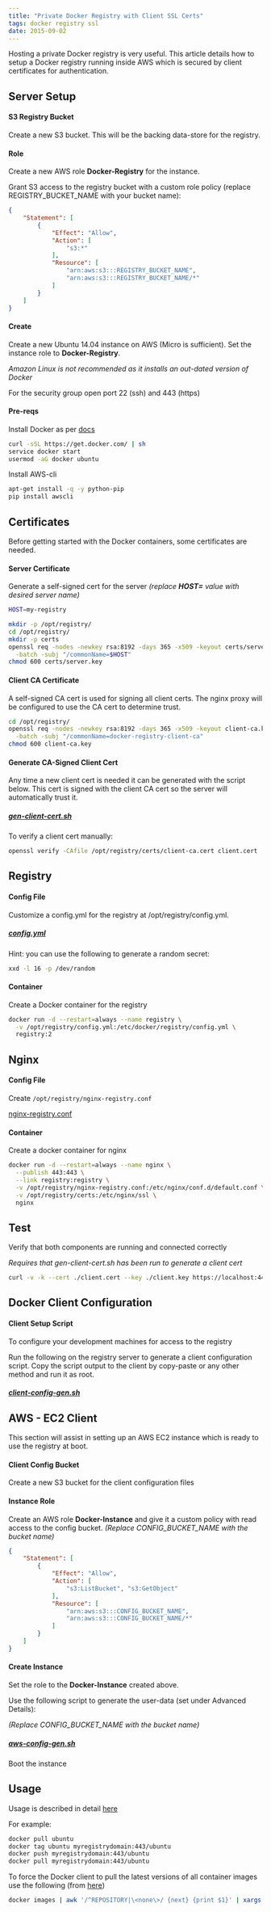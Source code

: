 ```yaml
---
title: "Private Docker Registry with Client SSL Certs"
tags: docker registry ssl
date: 2015-09-02
---
```


Hosting a private Docker registry is very useful. This article details how to setup a Docker registry
running inside AWS which is secured by client certificates for authentication.

## Server Setup

#### S3 Registry Bucket

Create a new S3 bucket. This will be the backing data-store for the registry.

#### Role

Create a new AWS role **Docker-Registry** for the instance.

Grant S3 access to the registry bucket with a custom role policy (replace REGISTRY\_BUCKET\_NAME with your bucket name):

```json
{
    "Statement": [
        {
            "Effect": "Allow",
            "Action": [
                "s3:*"
            ],
            "Resource": [
                "arn:aws:s3:::REGISTRY_BUCKET_NAME",
                "arn:aws:s3:::REGISTRY_BUCKET_NAME/*"
            ]
        }
    ]
}
```


#### Create

Create a new Ubuntu 14.04 instance on AWS (Micro is sufficient). Set the instance role to **Docker-Registry**.

_Amazon Linux is not recommended as it installs an out-dated version of Docker_

For the security group open port 22 (ssh) and 443 (https)

#### Pre-reqs

Install Docker as per [docs](https://docs.docker.com/installation/)

```bash
curl -sSL https://get.docker.com/ | sh
service docker start
usermod -aG docker ubuntu
```

Install AWS-cli

```bash
apt-get install -q -y python-pip
pip install awscli
```


## Certificates

Before getting started with the Docker containers, some certificates are needed.

#### Server Certificate

Generate a self-signed cert for the server _(replace **HOST=**  value with desired server name)_

```bash
HOST=my-registry

mkdir -p /opt/registry/
cd /opt/registry/
mkdir -p certs
openssl req -nodes -newkey rsa:8192 -days 365 -x509 -keyout certs/server.key -out certs/server.cert \
  -batch -subj "/commonName=$HOST"
chmod 600 certs/server.key
```

#### Client CA Certificate

A self-signed CA cert is used for signing all client certs. The nginx proxy will be configured to
use the CA cert to determine trust.

```bash
cd /opt/registry/
openssl req -nodes -newkey rsa:8192 -days 365 -x509 -keyout client-ca.key -out certs/client-ca.cert \
  -batch -subj "/commonName=docker-registry-client-ca"
chmod 600 client-ca.key
```

#### Generate CA-Signed Client Cert

Any time a new client cert is needed it can be generated with the script below.
This cert is signed with the client CA cert so the server will automatically trust it.

##### [gen-client-cert.sh](https://github.com/idlerun/docker-registry-setup/blob/master/gen-client-cert.sh)

To verify a client cert manually:

~~~ bash
openssl verify -CAfile /opt/registry/certs/client-ca.cert client.cert
~~~


## Registry

#### Config File
Customize a config.yml for the registry at /opt/registry/config.yml.

##### [config.yml](https://github.com/idlerun/docker-registry-setup/blob/master/config.yml)

Hint: you can use the following to generate a random secret:

~~~ bash
xxd -l 16 -p /dev/random
~~~


#### Container
Create a Docker container for the registry

~~~ bash
docker run -d --restart=always --name registry \
  -v /opt/registry/config.yml:/etc/docker/registry/config.yml \
  registry:2
~~~


## Nginx

#### Config File
Create `/opt/registry/nginx-registry.conf`

[nginx-registry.conf](https://github.com/idlerun/docker-registry-setup/blob/master/nginx-registry.conf)

#### Container
Create a docker container for nginx

```bash
docker run -d --restart=always --name nginx \
  --publish 443:443 \
  --link registry:registry \
  -v /opt/registry/nginx-registry.conf:/etc/nginx/conf.d/default.conf \
  -v /opt/registry/certs:/etc/nginx/ssl \
  nginx
```

## Test

Verify that both components are running and connected correctly

_Requires that gen-client-cert.sh has been run to generate a client cert_

```bash
curl -v -k --cert ./client.cert --key ./client.key https://localhost:443/v2/
```

## Docker Client Configuration

#### Client Setup Script

To configure your development machines for access to the registry

Run the following on the registry server to generate a client configuration script.
Copy the script output to the client by copy-paste or any other method and run it as root.

##### [client-config-gen.sh](https://github.com/idlerun/docker-registry-setup/blob/master/client-config-gen.sh)

## AWS - EC2 Client

This section will assist in setting up an AWS EC2 instance which is ready to use the registry at boot.

#### Client Config Bucket

Create a new S3 bucket for the client configuration files

#### Instance Role

Create an AWS role **Docker-Instance** and give it a custom policy with read access to the config bucket. _(Replace CONFIG\_BUCKET\_NAME with the bucket name)_

```json
{
    "Statement": [
        {
            "Effect": "Allow",
            "Action": [
                "s3:ListBucket", "s3:GetObject"
            ],
            "Resource": [
                "arn:aws:s3:::CONFIG_BUCKET_NAME",
                "arn:aws:s3:::CONFIG_BUCKET_NAME/*"
            ]
        }
    ]
}
```

#### Create Instance

Set the role to the **Docker-Instance** created above.

Use the following script to generate the user-data (set under Advanced Details):

_(Replace CONFIG\_BUCKET\_NAME with the bucket name)_

##### [aws-config-gen.sh](https://github.com/idlerun/docker-registry-setup/blob/master/aws-config-gen.sh)

Boot the instance

## Usage

Usage is described in detail [here](https://docs.docker.com/registry/deploying/)

For example:

```bash
docker pull ubuntu
docker tag ubuntu myregistrydomain:443/ubuntu
docker push myregistrydomain:443/ubuntu
docker pull myregistrydomain:443/ubuntu
```

To force the Docker client to pull the latest versions of all container images use the following (from [here](http://blog.stefanxo.com/2014/08/update-all-docker-images-at-once/))
```bash
docker images | awk '/^REPOSITORY|\<none\>/ {next} {print $1}' | xargs -n 1 docker pull
```
